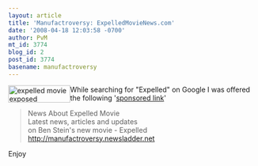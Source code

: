 ```yaml
---
layout: article
title: 'Manufactroversy: ExpelledMovieNews.com'
date: '2008-04-18 12:03:58 -0700'
author: PvM
mt_id: 3774
blog_id: 2
post_id: 3774
basename: manufactroversy
---
```

<a href="http://www.expelledexposed.com/"><img src="http://pandasthumb.org/archives/banner-thumb-125x35.jpg" alt="expelled movie exposed" width="125" height="35" style="float:left;" /></a>While searching for "Expelled" on Google I was offered the following '[sponsored link](http://manufactroversy.newsladder.net)'

> News About Expelled Movie<br />
> Latest news, articles and updates<br />
> on Ben Stein's new movie - Expelled<br />
> http://manufactroversy.newsladder.net

Enjoy
